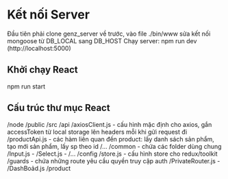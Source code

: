 # Kết nối Server
Đầu tiên phải clone genz_server về trước, vào file ./bin/www sửa kết nối mongoose từ DB_LOCAL sang DB_HOST
Chạy server: npm run dev (http://localhost:5000)
## Khởi chạy React
npm run start
## Cấu trúc thư mục React
/node
/public
/src
  /api
    /axiosClient.js - cấu hình mặc định cho axios, gắn accessToken từ local storage lên headers mỗi khi gửi request đi
    /productApi.js - các hàm liên quan đến product: lấy danh sách sản phẩm, tạo mới sản phẩm, lấy sp theo id
    /...
  /common - chứa các folder dùng chung
    /Input.js - 
    /Select.js - 
    /...
  /config
    /store.js - cấu hình store cho redux/toolkit
  /guards - chứa những route yêu cầu quyền truy cập auth
    /PrivateRouter.js - 
    /DashBoảd.js
  /product

